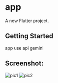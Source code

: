 # app

A new Flutter project.

## Getting Started

app use api gemini 

## Screenshot:
![pic1](https://i.ibb.co/k2LsnkPk/Screenshot-1748040940.png)
![pic2](https://i.ibb.co/5gW85ZZT/Screenshot-1748041034.png)


